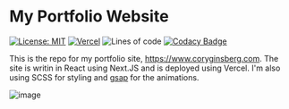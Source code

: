 # My Portfolio Website
 [![License: MIT](https://img.shields.io/badge/License-MIT-yellow.svg)](https://opensource.org/licenses/MIT) [![Vercel](https://therealsujitk-vercel-badge.vercel.app/?app=personal-website-2023-git-main-coryginsberg)](https://www.coryginsberg.com) ![Lines of code](https://img.shields.io/tokei/lines/github/coryginsberg/personal-website-2023) [![Codacy Badge](https://app.codacy.com/project/badge/Grade/778dbf0ff66245cba5829c5d0304368e)](https://app.codacy.com/gh/coryginsberg/personal-website-2023/dashboard?utm_source=gh&utm_medium=referral&utm_content=&utm_campaign=Badge_grade)

This is the repo for my portfolio site, https://www.coryginsberg.com. The site is writin in React using Next.JS and is deployed using Vercel. I'm also using SCSS for styling and [gsap](https://greensock.com/gsap/) for the animations. 

![image](https://github.com/coryginsberg/personal-website-2023/assets/7117971/58fe9552-5429-4299-9927-14b18ccbc421)

